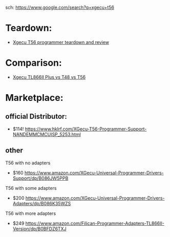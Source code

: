 sch: https://www.google.com/search?q=xgecu+t56

# Teardown:
- [Xgecu T56 programmer teardown and review](https://youtu.be/PHD7OXDYzrQ)

# Comparison:
- [Xgecu TL866II Plus vs T48 vs T56](https://youtu.be/42VCmOVWAyc)

# Marketplace:
## official Distributor:
- $114! https://www.hklrf.com/XGecu-T56-Programmer-Support-NANDEMMCMCUISP_5253.html


## other
T56 with no adapters
- $160 https://www.amazon.com/XGecu-Universal-Programmer-Drivers-Support/dp/B086JW5PPB

T56 with some adapters
- $200 https://www.amazon.com/XGecu-Universal-Programmer-Drivers-Adapters/dp/B086K35WZS

T56 with more adapters
- $249 https://www.amazon.com/Filican-Programmer-Adapters-TL866II-Version/dp/B0BFDZ6TXJ
